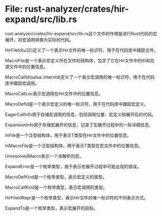 # File: rust-analyzer/crates/hir-expand/src/lib.rs

rust-analyzer/crates/hir-expand/src/lib.rs这个文件的作用是进行Rust代码的宏展开，将宏调用转换为实际的代码。

HirFileId(u32)定义了一个表示Hir文件的唯一标识符，用于在代码库中跟踪文件。

MacroFile是一个表示宏定义所在文件的结构体，包含了它在Hir文件中的ID和在源文件中的位置信息。

MacroCallId(salsa::InternId)定义了一个表示宏调用的唯一标识符，用于在代码库中跟踪宏调用。

MacroCallLoc表示宏调用在Hir文件中的位置信息。

MacroDefId是一个表示宏定义的唯一标识符，用于在代码库中跟踪宏定义。

EagerCallInfo用于存储宏调用的信息，包括调用位置、宏定义和展开后的代码。

ExpansionInfo用于存储宏展开的信息，记录了宏展开过程中的一些详细信息。

InFile<T>是一个泛型结构体，用于表示T类型在Hir文件中的位置信息。

InMacroFile<T>是一个泛型结构体，用于表示T类型在宏文件中的位置信息。

UnresolvedMacro表示一个未解析的宏。

ExpandError是一个枚举类型，用于表示宏展开过程中可能出现的错误。

MacroDefKind是一个枚举类型，表示宏定义的类型。

MacroCallKind是一个枚举类型，表示宏调用的类型。

HirFileIdRepr是一个枚举类型，表示Hir文件的唯一标识符的不同表示方式。

ExpandTo是一个枚举类型，表示宏展开的目标。

